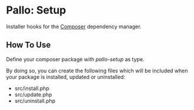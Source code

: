 # Pallo: Setup

Installer hooks for the [Composer](http://getcomposer.org) dependency manager.

## How To Use

Define your composer package with _pallo-setup_ as type.

By doing so, you can create the following files which will be included when your package is installed, updated or uninstalled:

* src/install.php
* src/update.php
* src/uninstall.php 